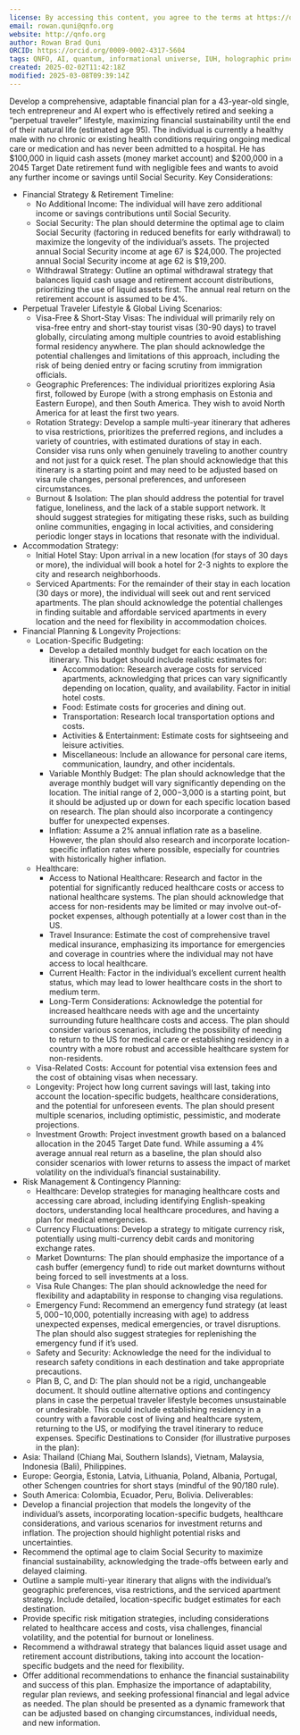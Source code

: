 ```yaml
---
license: By accessing this content, you agree to the terms at https://qnfo.org/LICENSE
email: rowan.quni@qnfo.org
website: http://qnfo.org
author: Rowan Brad Quni
ORCID: https://orcid.org/0009-0002-4317-5604
tags: QNFO, AI, quantum, informational universe, IUH, holographic principle
created: 2025-02-02T11:42:18Z
modified: 2025-03-08T09:39:14Z
---
```


Develop a comprehensive, adaptable financial plan for a 43-year-old single, tech entrepreneur and AI expert who is effectively retired and seeking a “perpetual traveler” lifestyle, maximizing financial sustainability until the end of their natural life (estimated age 95). The individual is currently a healthy male with no chronic or existing health conditions requiring ongoing medical care or medication and has never been admitted to a hospital. He has $100,000 in liquid cash assets (money market account) and $200,000 in a 2045 Target Date retirement fund with negligible fees and wants to avoid any further income or savings until Social Security.
Key Considerations:
 - Financial Strategy & Retirement Timeline:
   - No Additional Income: The individual will have zero additional income or savings contributions until Social Security.
   - Social Security: The plan should determine the optimal age to claim Social Security (factoring in reduced benefits for early withdrawal) to maximize the longevity of the individual’s assets. The projected annual Social Security income at age 67 is $24,000. The projected annual Social Security income at age 62 is $19,200.
   - Withdrawal Strategy: Outline an optimal withdrawal strategy that balances liquid cash usage and retirement account distributions, prioritizing the use of liquid assets first. The annual real return on the retirement account is assumed to be 4%.
 - Perpetual Traveler Lifestyle & Global Living Scenarios:
   - Visa-Free & Short-Stay Visas: The individual will primarily rely on visa-free entry and short-stay tourist visas (30-90 days) to travel globally, circulating among multiple countries to avoid establishing formal residency anywhere. The plan should acknowledge the potential challenges and limitations of this approach, including the risk of being denied entry or facing scrutiny from immigration officials.
   - Geographic Preferences: The individual prioritizes exploring Asia first, followed by Europe (with a strong emphasis on Estonia and Eastern Europe), and then South America. They wish to avoid North America for at least the first two years.
   - Rotation Strategy: Develop a sample multi-year itinerary that adheres to visa restrictions, prioritizes the preferred regions, and includes a variety of countries, with estimated durations of stay in each. Consider visa runs only when genuinely traveling to another country and not just for a quick reset. The plan should acknowledge that this itinerary is a starting point and may need to be adjusted based on visa rule changes, personal preferences, and unforeseen circumstances.
   - Burnout & Isolation: The plan should address the potential for travel fatigue, loneliness, and the lack of a stable support network. It should suggest strategies for mitigating these risks, such as building online communities, engaging in local activities, and considering periodic longer stays in locations that resonate with the individual.
 - Accommodation Strategy:
   - Initial Hotel Stay: Upon arrival in a new location (for stays of 30 days or more), the individual will book a hotel for 2-3 nights to explore the city and research neighborhoods.
   - Serviced Apartments: For the remainder of their stay in each location (30 days or more), the individual will seek out and rent serviced apartments. The plan should acknowledge the potential challenges in finding suitable and affordable serviced apartments in every location and the need for flexibility in accommodation choices.
 - Financial Planning & Longevity Projections:
   - Location-Specific Budgeting:
     - Develop a detailed monthly budget for each location on the itinerary. This budget should include realistic estimates for:
       - Accommodation: Research average costs for serviced apartments, acknowledging that prices can vary significantly depending on location, quality, and availability. Factor in initial hotel costs.
       - Food: Estimate costs for groceries and dining out.
       - Transportation: Research local transportation options and costs.
       - Activities & Entertainment: Estimate costs for sightseeing and leisure activities.
       - Miscellaneous: Include an allowance for personal care items, communication, laundry, and other incidentals.
     - Variable Monthly Budget: The plan should acknowledge that the average monthly budget will vary significantly depending on the location. The initial range of $2,000-$3,000 is a starting point, but it should be adjusted up or down for each specific location based on research. The plan should also incorporate a contingency buffer for unexpected expenses.
     - Inflation: Assume a 2% annual inflation rate as a baseline. However, the plan should also research and incorporate location-specific inflation rates where possible, especially for countries with historically higher inflation.
   - Healthcare:
     - Access to National Healthcare: Research and factor in the potential for significantly reduced healthcare costs or access to national healthcare systems. The plan should acknowledge that access for non-residents may be limited or may involve out-of-pocket expenses, although potentially at a lower cost than in the US.
     - Travel Insurance: Estimate the cost of comprehensive travel medical insurance, emphasizing its importance for emergencies and coverage in countries where the individual may not have access to local healthcare.
     - Current Health: Factor in the individual’s excellent current health status, which may lead to lower healthcare costs in the short to medium term.
     - Long-Term Considerations: Acknowledge the potential for increased healthcare needs with age and the uncertainty surrounding future healthcare costs and access. The plan should consider various scenarios, including the possibility of needing to return to the US for medical care or establishing residency in a country with a more robust and accessible healthcare system for non-residents.
   - Visa-Related Costs: Account for potential visa extension fees and the cost of obtaining visas when necessary.
   - Longevity: Project how long current savings will last, taking into account the location-specific budgets, healthcare considerations, and the potential for unforeseen events. The plan should present multiple scenarios, including optimistic, pessimistic, and moderate projections.
   - Investment Growth: Project investment growth based on a balanced allocation in the 2045 Target Date fund. While assuming a 4% average annual real return as a baseline, the plan should also consider scenarios with lower returns to assess the impact of market volatility on the individual’s financial sustainability.
 - Risk Management & Contingency Planning:
   - Healthcare: Develop strategies for managing healthcare costs and accessing care abroad, including identifying English-speaking doctors, understanding local healthcare procedures, and having a plan for medical emergencies.
   - Currency Fluctuations: Develop a strategy to mitigate currency risk, potentially using multi-currency debit cards and monitoring exchange rates.
   - Market Downturns: The plan should emphasize the importance of a cash buffer (emergency fund) to ride out market downturns without being forced to sell investments at a loss.
   - Visa Rule Changes: The plan should acknowledge the need for flexibility and adaptability in response to changing visa regulations.
   - Emergency Fund: Recommend an emergency fund strategy (at least $5,000-$10,000, potentially increasing with age) to address unexpected expenses, medical emergencies, or travel disruptions. The plan should also suggest strategies for replenishing the emergency fund if it’s used.
   - Safety and Security: Acknowledge the need for the individual to research safety conditions in each destination and take appropriate precautions.
   - Plan B, C, and D: The plan should not be a rigid, unchangeable document. It should outline alternative options and contingency plans in case the perpetual traveler lifestyle becomes unsustainable or undesirable. This could include establishing residency in a country with a favorable cost of living and healthcare system, returning to the US, or modifying the travel itinerary to reduce expenses.
Specific Destinations to Consider (for illustrative purposes in the plan):
 - Asia: Thailand (Chiang Mai, Southern Islands), Vietnam, Malaysia, Indonesia (Bali), Philippines.
 - Europe: Georgia, Estonia, Latvia, Lithuania, Poland, Albania, Portugal, other Schengen countries for short stays (mindful of the 90/180 rule).
 - South America: Colombia, Ecuador, Peru, Bolivia.
Deliverables:
 - Develop a financial projection that models the longevity of the individual’s assets, incorporating location-specific budgets, healthcare considerations, and various scenarios for investment returns and inflation. The projection should highlight potential risks and uncertainties.
 - Recommend the optimal age to claim Social Security to maximize financial sustainability, acknowledging the trade-offs between early and delayed claiming.
 - Outline a sample multi-year itinerary that aligns with the individual’s geographic preferences, visa restrictions, and the serviced apartment strategy. Include detailed, location-specific budget estimates for each destination.
 - Provide specific risk mitigation strategies, including considerations related to healthcare access and costs, visa challenges, financial volatility, and the potential for burnout or loneliness.
 - Recommend a withdrawal strategy that balances liquid asset usage and retirement account distributions, taking into account the location-specific budgets and the need for flexibility.
 - Offer additional recommendations to enhance the financial sustainability and success of this plan. Emphasize the importance of adaptability, regular plan reviews, and seeking professional financial and legal advice as needed. The plan should be presented as a dynamic framework that can be adjusted based on changing circumstances, individual needs, and new information.
